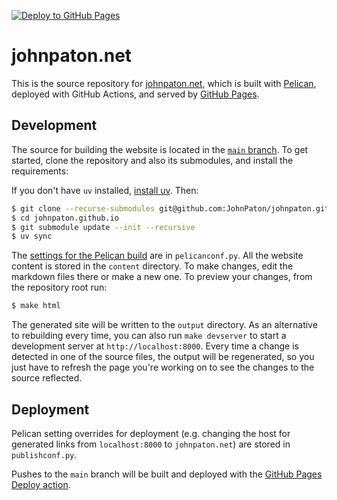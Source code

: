 [![Deploy to GitHub Pages](https://github.com/JohnPaton/johnpaton.github.io/actions/workflows/build.yml/badge.svg)](https://github.com/JohnPaton/johnpaton.github.io/actions/workflows/build.yml)

# johnpaton.net

This is the source repository for [johnpaton.net](https://johnpaton.net), which is built with [Pelican](https://blog.getpelican.com/), deployed with GitHub Actions, and served by [GitHub Pages](https://pages.github.com/). 

## Development

The source for building the website is located in the [`main` branch](https://github.com/JohnPaton/johnpaton.github.io/tree/ain). To get started, clone the repository and also its submodules, and install the requirements:

If you don't have `uv` installed, [install uv](https://docs.astral.sh/uv/getting-started/installation/). Then:

```bash
$ git clone --recurse-submodules git@github.com:JohnPaton/johnpaton.github.io.git
$ cd johnpaton.github.io
$ git submodule update --init --recursive
$ uv sync
```

The [settings for the Pelican build](https://docs.getpelican.com/en/3.7.1/settings.html) are in `pelicanconf.py`. All the website content is stored in the `content` directory. To make changes, edit the markdown files there or make a new one. To preview your changes, from the repository root run:

```bash
$ make html
```

The generated site will be written to the `output` directory. As an alternative to rebuilding every time, you can also run `make devserver` to start a development server at `http://localhost:8000`. Every time a change is detected in one of the source files, the output will be regenerated, so you just have to refresh the page you're working on to see the changes to the source reflected.

## Deployment

Pelican setting overrides for deployment (e.g. changing the host for generated links from `localhost:8000` to `johnpaton.net`) are stored in `publishconf.py`.

Pushes to the `main` branch will be built and deployed with the [GitHub Pages Deploy action](https://github.com/JamesIves/github-pages-deploy-action).

